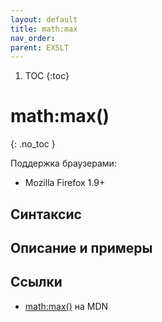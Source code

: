 ```yaml
---
layout: default
title: math​:max
nav_order:
parent: EXSLT
---
```


<!-- prettier-ignore-start -->
1. TOC
{:toc}

# math​:max()
{: .no_toc }
<!-- prettier-ignore-end -->

Поддержка браузерами:

- Mozilla Firefox 1.9+

## Синтаксис

## Описание и примеры

## Ссылки

- [math​:max()](https://developer.mozilla.org/en-US/docs/Web/EXSLT/math/max) на MDN

